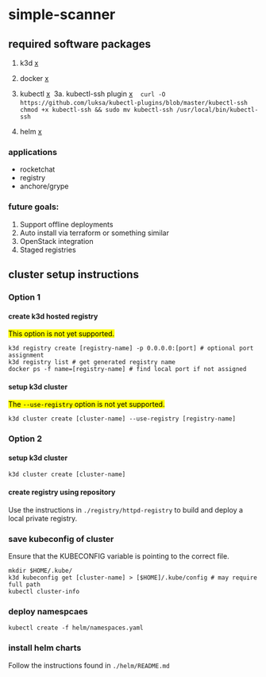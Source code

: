 # simple-scanner

## required software packages
1. k3d [x](https://k3d.io/v5.4.4/#install-script)

2. docker [x](https://docs.docker.com/engine/install/ubuntu/)

3. kubectl [x](https://kubernetes.io/docs/tasks/tools/install-kubectl-linux/#install-kubectl-binary-with-curl-on-linux)
&nbsp;3a. kubectl-ssh plugin [x](https://github.com/luksa/kubectl-plugins/blob/master/kubectl-ssh)
&nbsp;&nbsp; ```curl -O https://github.com/luksa/kubectl-plugins/blob/master/kubectl-ssh```
&nbsp;&nbsp; ```chmod +x kubectl-ssh && sudo mv kubectl-ssh /usr/local/bin/kubectl-ssh```

4. helm [x](https://helm.sh/docs/intro/install/)

### applications
- rocketchat
- registry
- anchore/grype

### future goals:
1. Support offline deployments
2. Auto install via terraform or something similar
3. OpenStack integration
4. Staged registries

## cluster setup instructions
### Option 1 
#### create k3d hosted registry
<mark>This option is not yet supported.</mark>
```
k3d registry create [registry-name] -p 0.0.0.0:[port] # optional port assignment
k3d registry list # get generated registry name
docker ps -f name=[registry-name] # find local port if not assigned
```

#### setup k3d cluster
<mark>The `--use-registry` option is not yet supported.</mark>
```
k3d cluster create [cluster-name] --use-registry [registry-name]
```

### Option 2
#### setup k3d cluster
```
k3d cluster create [cluster-name]
```

#### create registry using repository
Use the instructions in `./registry/httpd-registry` to build and deploy a local private registry. 

### save kubeconfig of cluster
Ensure that the KUBECONFIG variable is pointing to the correct file.
```
mkdir $HOME/.kube/
k3d kubeconfig get [cluster-name] > [$HOME]/.kube/config # may require full path
kubectl cluster-info
```

### deploy namespcaes
```
kubectl create -f helm/namespaces.yaml
```

### install helm charts
Follow the instructions found in `./helm/README.md`


